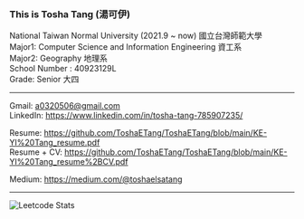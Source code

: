 ### This is Tosha Tang (湯可伊)  


National Taiwan Normal University (2021.9 ~ now) 國立台灣師範大學  
Major1: Computer Science and Information Engineering 資工系  
Major2: Geography 地理系  
School Number : 40923129L  
Grade: Senior 大四  

---

Gmail: a0320506@gmail.com  
LinkedIn: https://www.linkedin.com/in/tosha-tang-785907235/  

Resume: https://github.com/ToshaETang/ToshaETang/blob/main/KE-YI%20Tang_resume.pdf  
Resume + CV: https://github.com/ToshaETang/ToshaETang/blob/main/KE-YI%20Tang_resume%2BCV.pdf  

Medium: https://medium.com/@toshaelsatang  

--- 

![Leetcode Stats](https://leetcard.jacoblin.cool/ToshaElsaTang)  




<!--
**ToshaETang/ToshaETang** is a ✨ _special_ ✨ repository because its `README.md` (this file) appears on your GitHub profile.

Here are some ideas to get you started:

- 🔭 I’m currently working on ...
- 🌱 I’m currently learning ...
- 👯 I’m looking to collaborate on ...
- 🤔 I’m looking for help with ...
- 💬 Ask me about ...
- 📫 How to reach me: ...
- 😄 Pronouns: ...
- ⚡ Fun fact: ...
-->
